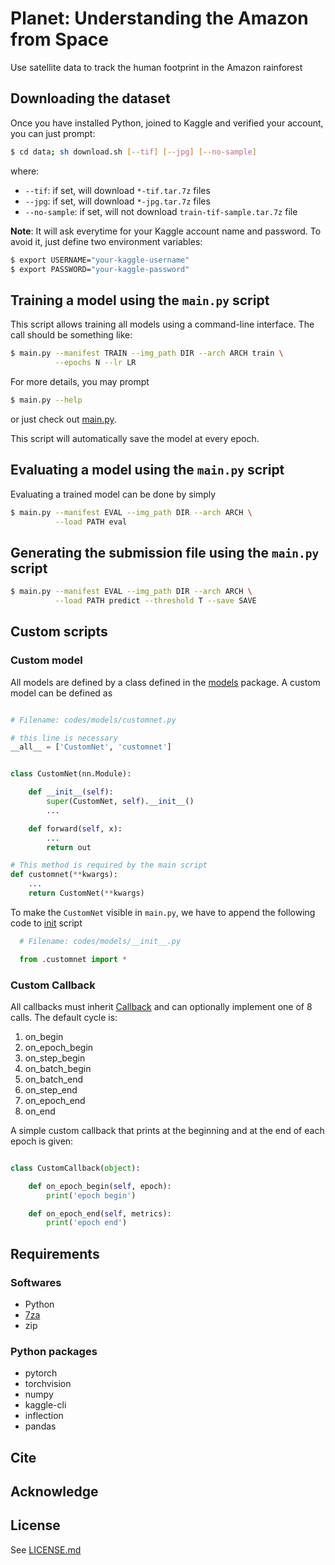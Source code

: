 # Planet: Understanding the Amazon from Space
Use satellite data to track the human footprint in the Amazon rainforest

## Downloading the dataset
Once you have installed Python, joined to Kaggle and verified your account, you can just prompt:
```bash
$ cd data; sh download.sh [--tif] [--jpg] [--no-sample]
```
where:
* `--tif`: if set, will download `*-tif.tar.7z` files
* `--jpg`: if set, will download `*-jpg.tar.7z` files
* `--no-sample`: if set, will not download `train-tif-sample.tar.7z` file

**Note**: It will ask everytime for your Kaggle account name and password. To avoid it, just define two environment variables:

```bash
$ export USERNAME="your-kaggle-username"
$ export PASSWORD="your-kaggle-password"
```

## Training a model using the `main.py` script

This script allows training all models using a command-line interface. The call should be something like:
```bash
$ main.py --manifest TRAIN --img_path DIR --arch ARCH train \
          --epochs N --lr LR
```
For more details, you may prompt
```bash
$ main.py --help
```
or just check out [main.py](main.py).

This script will automatically save the model at every epoch.

## Evaluating a model using the `main.py` script

Evaluating a trained model can be done by simply

```bash
$ main.py --manifest EVAL --img_path DIR --arch ARCH \
          --load PATH eval
```

## Generating the submission file using the `main.py` script

```bash
$ main.py --manifest EVAL --img_path DIR --arch ARCH \
          --load PATH predict --threshold T --save SAVE
```

## Custom scripts

### Custom model

All models are defined by a class defined in the [models](codes/models/) package. A custom model can be defined as

```python

# Filename: codes/models/customnet.py

# this line is necessary
__all__ = ['CustomNet', 'customnet']


class CustomNet(nn.Module):

    def __init__(self):
        super(CustomNet, self).__init__()
        ...

    def forward(self, x):
        ...
        return out

# This method is required by the main script
def customnet(**kwargs):
    ...
    return CustomNet(**kwargs)
```

To make the `CustomNet` visible in `main.py`, we have to append the following code to [init](models/__init__.py) script

```python
  # Filename: codes/models/__init__.py

  from .customnet import *
```

### Custom Callback

All callbacks must inherit [Callback](codes/callbacks.py) and can optionally implement one of 8 calls. The default cycle is:
1. on_begin
2. on_epoch_begin
3. on_step_begin
4. on_batch_begin
5. on_batch_end
6. on_step_end
7. on_epoch_end
8. on_end

A simple custom callback that prints at the beginning and at the end of each epoch is given:
```python

class CustomCallback(object):

    def on_epoch_begin(self, epoch):
        print('epoch begin')

    def on_epoch_end(self, metrics):
        print('epoch end')

```

## Requirements

### Softwares
* Python
* [7za](http://www.7-zip.org/download.html)
* zip

### Python packages
* pytorch
* torchvision
* numpy
* kaggle-cli
* inflection
* pandas

## Cite

## Acknowledge

## License
See [LICENSE.md](LICENSE.md)

